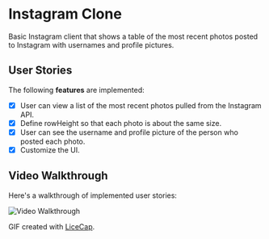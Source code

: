 # Instagram Clone

Basic Instagram client that shows a table of the most recent photos posted to Instagram with usernames and profile pictures.

## User Stories

The following **features** are implemented:

- [X] User can view a list of the most recent photos pulled from the Instagram API.
- [X] Define rowHeight so that each photo is about the same size.
- [X] User can see the username and profile picture of the person who posted each photo.
- [X] Customize the UI.

## Video Walkthrough 

Here's a walkthrough of implemented user stories:

<img src='http://i.imgur.com/7JKXr2Z.gif' title='Video Walkthrough' width='' alt='Video Walkthrough' />

GIF created with [LiceCap](http://www.cockos.com/licecap/).

